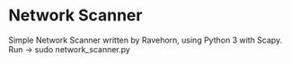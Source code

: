 # Network Scanner
Simple Network Scanner written by Ravehorn, using Python 3 with Scapy.
Run -> sudo network_scanner.py
